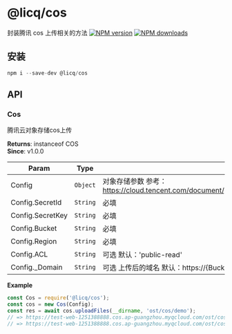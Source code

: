 # @licq/cos

封装腾讯 cos 上传相关的方法
[![NPM version][npm-image]][npm-url] [![NPM downloads][download-image]][download-url]

[npm-image]: http://img.shields.io/npm/v/@licq/cos.svg?style=flat-square
[npm-url]: http://npmjs.org/package/@licq/cos
[download-image]: https://img.shields.io/npm/dm/@licq/cos.svg?style=flat-square
[download-url]: https://npmjs.org/package/@licq/cos

## 安装

```js
npm i --save-dev @licq/cos
```

## API

### Cos 

腾讯云对象存储cos上传


**Returns**: instanceof COS  
**Since**: v1.0.0  

| Param | Type | Description |
| --- | --- | --- |
| Config | <code>Object</code> | 对象存储参数 参考：<https://cloud.tencent.com/document/product/436/8629#.E9.85.8D.E7.BD.AE.E9.A1.B9> |
| Config.SecretId | <code>String</code> | 必填 |
| Config.SecretKey | <code>String</code> | 必填 |
| Config.Bucket | <code>String</code> | 必填 |
| Config.Region | <code>String</code> | 必填 |
| Config.ACL | <code>String</code> | 可选 默认：'public-read' |
| Config._Domain | <code>String</code> | 可选 上传后的域名 默认：https://{Bucket}.cos.{Region}.myqcloud.com |

**Example**  
```js
const Cos = require('@licq/cos');
const cos = new Cos(Config);
const res = await cos.uploadFiles(__dirname, 'ost/cos/demo');
// => https://test-web-1251388888.cos.ap-guangzhou.myqcloud.com/ost/cos/demo/demo1.jpeg
// => https://test-web-1251388888.cos.ap-guangzhou.myqcloud.com/ost/cos/demo/demo2.jpeg
```

